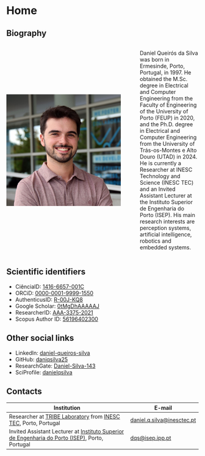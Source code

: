 # Home

## Biography

<div style="display: flex; align-items: center;">
  <img src="./images/pic_Daniel.jpg" alt="Daniel's picture" style="width: 300px; margin-right: 50px;">
  <p>Daniel Queirós da Silva was born in Ermesinde, Porto, Portugal, in 1997. He obtained the M.Sc. degree in Electrical and Computer Engineering from the Faculty of Engineering of the University of Porto (FEUP) in 2020, and the Ph.D. degree in Electrical and Computer Engineering from the University of Trás-os-Montes e Alto Douro (UTAD) in 2024. He is currently a Researcher at INESC Technology and Science (INESC TEC) and an Invited Assistant Lecturer at the Instituto Superior de Engenharia do Porto (ISEP). His main research interests are perception systems, artificial intelligence, robotics and embedded systems.</p>
</div>


## Scientific identifiers

* CiênciaID: [1416-6657-001C](https://www.cienciavitae.pt/1416-6657-001C)
* ORCiD: [0000-0001-9999-1550](https://orcid.org/0000-0001-9999-1550)
* AuthenticusID: [R-00J-KQ8](https://www.authenticus.pt/R-00J-KQ8)
* Google Scholar: [0tMgDhAAAAAJ](https://scholar.google.com/citations?user=0tMgDhAAAAAJ)
* ResearcherID: [AAA-3375-2021](https://www.webofscience.com/wos/author/record/AAA-3375-2021)
* Scopus Author ID: [56196402300](http://www.scopus.com/inward/authorDetails.url?authorID=56196402300&partnerID=MN8TOARS)


## Other social links

* LinkedIn: [daniel-queiros-silva](https://www.linkedin.com/in/daniel-queiros-silva)
* GitHub: [daniqsilva25](https://github.com/daniqsilva25)
* ResearchGate: [Daniel-Silva-143](https://www.researchgate.net/profile/Daniel-Silva-143)
* SciProfile: [danielqsilva](https://sciprofiles.com/profile/danielqsilva)


## Contacts

| Institution | E-mail |
| -- | -- |
| Researcher at [TRIBE Laboratory](https://www.inesctec.pt/en/laboratories/tribe-laboratory-of-robotics-and-iot-for-smart-precision-agriculture-and-forestry) from [INESC TEC](https://www.inesctec.pt/en), Porto, Portugal | [daniel.q.silva@inesctec.pt](mailto:daniel.q.silva@inesctec.pt) |
| Invited Assistant Lecturer at [Instituto Superior de Engenharia do Porto (ISEP)](https://www.isep.ipp.pt/), Porto, Portugal | [dqs@isep.ipp.pt](mailto:dqs@isep.ipp.pt) |
